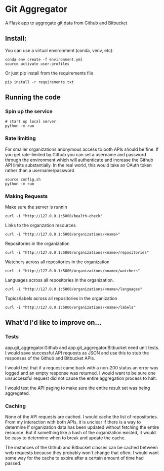 # Git Aggregator

A Flask app to aggregate git data from Github and Bitbucket

## Install:

You can use a virtual environment (conda, venv, etc):
```
conda env create -f environment.yml
source activate user-profiles
```

Or just pip install from the requirements file
``` 
pip install -r requirements.txt
```

## Running the code

### Spin up the service

```
# start up local server
python -m run 
```

### Rate limiting

For smaller organizations anonymous access to both APIs should be fine. If you
get rate-limited by Github you can set a username and password through the
environment which will authenticate and increase the Github API limits
substantially. In the real world, this would take an OAuth token rather than
a username/password.

```
source config.sh
python -m run
```


### Making Requests

Make sure the server is runnin
```
curl -i "http://127.0.0.1:5000/health-check"

```

Links to the organzation resources
```
curl -i "http://127.0.0.1:5000/organizations/<name>"
```

Repositories in the organization
```
curl -i "http://127.0.0.1:5000/organizations/<name>/repositories"
```

Watchers across all repositories in the organization
```
curl -i "http://127.0.0.1:5000/organizations/<name>/watchers"
```

Languages across all repositories in the organization.
```
curl -i "http://127.0.0.1:5000/organizations/<name>/languages"

```

Topics/labels across all repositories in the organization
```
curl -i "http://127.0.0.1:5000/organizations/<name>/labels"
```


## What'd I'd like to improve on...

### Tests

app.git_aggregator.Github and app.git_aggregator.Bitbucket need unit tests. I
would save successful API requests as JSON and use this to stub the responses of
the Github and Bitbucket APIs.

I would test that if a request came back with a non-200 status an error was
logged and an empty response was returned. I would want to be sure one
unsuccessful request did not cause the entire aggregation process to halt.

I would test the API paging to make sure the entire result set was being
aggregated.

### Caching

None of the API requests are cached. I would cache the list of repositories.
From my interaction with both APIs, it is unclear if there is a way to determine
if organization data has been updated without fetching the entire resource. But
if something like a hash of the organization existed, it would be easy to
determine when to break and update the cache.

The instances of the Github and Bitbucket classes can be cached between web
requests because they probably won't change that often. I would want some way
for the cache to expire after a certain amount of time had passed.
